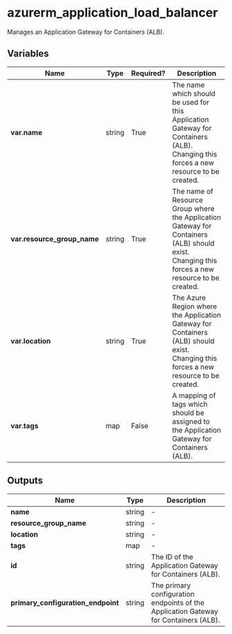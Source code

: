 # azurerm_application_load_balancer

Manages an Application Gateway for Containers (ALB).

## Variables

| Name | Type | Required? |  Description |
| ---- | ---- | --------- |  ----------- |
| **var.name** | string | True | The name which should be used for this Application Gateway for Containers (ALB). Changing this forces a new resource to be created. | 
| **var.resource_group_name** | string | True | The name of Resource Group where the Application Gateway for Containers (ALB) should exist. Changing this forces a new resource to be created. | 
| **var.location** | string | True | The Azure Region where the Application Gateway for Containers (ALB) should exist. Changing this forces a new resource to be created. | 
| **var.tags** | map | False | A mapping of tags which should be assigned to the Application Gateway for Containers (ALB). | 



## Outputs

| Name | Type | Description |
| ---- | ---- | --------- | 
| **name** | string  | - | 
| **resource_group_name** | string  | - | 
| **location** | string  | - | 
| **tags** | map  | - | 
| **id** | string  | The ID of the Application Gateway for Containers (ALB). | 
| **primary_configuration_endpoint** | string  | The primary configuration endpoints of the Application Gateway for Containers (ALB). | 